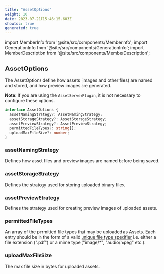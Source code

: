 ```yaml
---
title: "AssetOptions"
weight: 10
date: 2023-07-21T15:46:15.603Z
showtoc: true
generated: true
---
```

<!-- This file was generated from the Vendure source. Do not modify. Instead, re-run the "docs:build" script -->
import MemberInfo from '@site/src/components/MemberInfo';
import GenerationInfo from '@site/src/components/GenerationInfo';
import MemberDescription from '@site/src/components/MemberDescription';


## AssetOptions

<GenerationInfo sourceFile="packages/core/src/config/vendure-config.ts" sourceLine="605" packageName="@vendure/core" />

The AssetOptions define how assets (images and other files) are named and stored, and how preview images are generated.

**Note**: If you are using the `AssetServerPlugin`, it is not necessary to configure these options.

```ts title="Signature"
interface AssetOptions {
  assetNamingStrategy?: AssetNamingStrategy;
  assetStorageStrategy?: AssetStorageStrategy;
  assetPreviewStrategy?: AssetPreviewStrategy;
  permittedFileTypes?: string[];
  uploadMaxFileSize?: number;
}
```

<div className="members-wrapper">

### assetNamingStrategy

<MemberInfo kind="property" type="<a href='/reference/typescript-api/assets/asset-naming-strategy#assetnamingstrategy'>AssetNamingStrategy</a>" default="<a href='/reference/typescript-api/assets/default-asset-naming-strategy#defaultassetnamingstrategy'>DefaultAssetNamingStrategy</a>"   />

Defines how asset files and preview images are named before being saved.
### assetStorageStrategy

<MemberInfo kind="property" type="<a href='/reference/typescript-api/assets/asset-storage-strategy#assetstoragestrategy'>AssetStorageStrategy</a>" default="NoAssetStorageStrategy"   />

Defines the strategy used for storing uploaded binary files.
### assetPreviewStrategy

<MemberInfo kind="property" type="<a href='/reference/typescript-api/assets/asset-preview-strategy#assetpreviewstrategy'>AssetPreviewStrategy</a>" default="NoAssetPreviewStrategy"   />

Defines the strategy used for creating preview images of uploaded assets.
### permittedFileTypes

<MemberInfo kind="property" type="string[]" default="image, audio, video MIME types plus PDFs"   />

An array of the permitted file types that may be uploaded as Assets. Each entry
should be in the form of a valid
[unique file type specifier](https://developer.mozilla.org/en-US/docs/Web/HTML/Element/input/file#Unique_file_type_specifiers)
i.e. either a file extension (".pdf") or a mime type ("image/*", "audio/mpeg" etc.).
### uploadMaxFileSize

<MemberInfo kind="property" type="number" default="20971520"   />

The max file size in bytes for uploaded assets.


</div>
